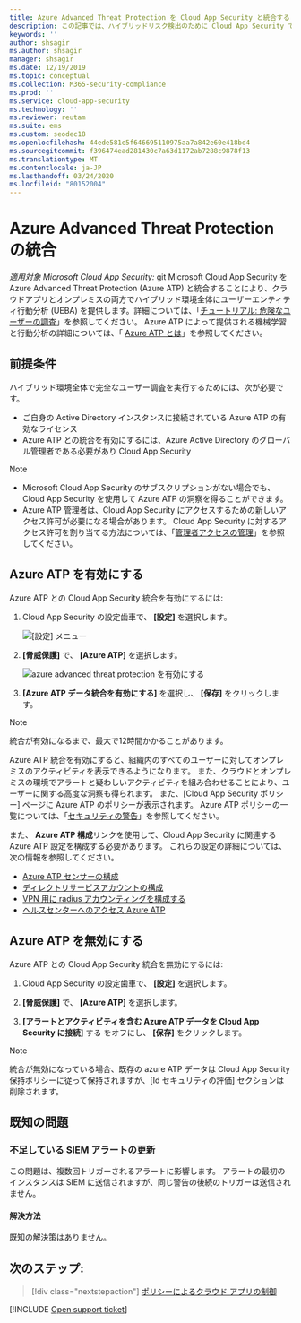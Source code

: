 ```yaml
---
title: Azure Advanced Threat Protection を Cloud App Security と統合する
description: この記事では、ハイブリッドリスク検出のために Cloud App Security で Azure Advanced Threat Protection インサイトを活用する方法について説明します。
keywords: ''
author: shsagir
ms.author: shsagir
manager: shsagir
ms.date: 12/19/2019
ms.topic: conceptual
ms.collection: M365-security-compliance
ms.prod: ''
ms.service: cloud-app-security
ms.technology: ''
ms.reviewer: reutam
ms.suite: ems
ms.custom: seodec18
ms.openlocfilehash: 44ede581e5f646695110975aa7a842e60e418bd4
ms.sourcegitcommit: f396474ead281430c7a63d1172ab7288c9878f13
ms.translationtype: MT
ms.contentlocale: ja-JP
ms.lasthandoff: 03/24/2020
ms.locfileid: "80152004"
---
```

# <a name="azure-advanced-threat-protection-integration"></a>Azure Advanced Threat Protection の統合

*適用対象 Microsoft Cloud App Security:* git Microsoft Cloud App Security を Azure Advanced Threat Protection (Azure ATP) と統合することにより、クラウドアプリとオンプレミスの両方でハイブリッド環境全体にユーザーエンティティ行動分析 (UEBA) を提供します。詳細については、「[チュートリアル: 危険なユーザーの調査](tutorial-ueba.md)」を参照してください。 Azure ATP によって提供される機械学習と行動分析の詳細については、「 [Azure ATP とは](https://docs.microsoft.com/azure-advanced-threat-protection/what-is-atp)」を参照してください。

## <a name="prerequisites"></a>前提条件

ハイブリッド環境全体で完全なユーザー調査を実行するためには、次が必要です。

- ご自身の Active Directory インスタンスに接続されている Azure ATP の有効なライセンス
- Azure ATP との統合を有効にするには、Azure Active Directory のグローバル管理者である必要があり Cloud App Security

> [!NOTE]
>
> - Microsoft Cloud App Security のサブスクリプションがない場合でも、Cloud App Security を使用して Azure ATP の洞察を得ることができます。
> - Azure ATP 管理者は、Cloud App Security にアクセスするための新しいアクセス許可が必要になる場合があります。 Cloud App Security に対するアクセス許可を割り当てる方法については、「[管理者アクセスの管理](manage-admins.md)」を参照してください。

## <a name="enable-azure-atp"></a>Azure ATP を有効にする

Azure ATP との Cloud App Security 統合を有効にするには:

1. Cloud App Security の設定歯車で、 **[設定]** を選択します。

    ![[設定] メニュー](media/azip-system-settings.png)

1. **[脅威保護]** で、 **[Azure ATP]** を選択します。

    ![azure advanced threat protection を有効にする](media/aatp-integration.png)

1. **[Azure ATP データ統合を有効にする]** を選択し、 **[保存]** をクリックします。

> [!NOTE]
> 統合が有効になるまで、最大で12時間かかることがあります。

Azure ATP 統合を有効にすると、組織内のすべてのユーザーに対してオンプレミスのアクティビティを表示できるようになります。 また、クラウドとオンプレミスの環境でアラートと疑わしいアクティビティを組み合わせることにより、ユーザーに関する高度な洞察も得られます。 また、[Cloud App Security ポリシー] ページに Azure ATP のポリシーが表示されます。 Azure ATP ポリシーの一覧については、「[セキュリティの警告](https://docs.microsoft.com/azure-advanced-threat-protection/suspicious-activity-guide)」を参照してください。

また、 **Azure ATP 構成**リンクを使用して、Cloud App Security に関連する Azure ATP 設定を構成する必要があります。 これらの設定の詳細については、次の情報を参照してください。

- [Azure ATP センサーの構成](/azure-advanced-threat-protection/install-atp-step5)
- [ディレクトリサービスアカウントの構成](/azure-advanced-threat-protection/install-atp-step2)
- [VPN 用に radius アカウンティングを構成する](/azure-advanced-threat-protection/install-atp-step6-vpn)
- [ヘルスセンターへのアクセス Azure ATP](/azure-advanced-threat-protection/atp-health-center)

## <a name="disable-azure-atp"></a>Azure ATP を無効にする

Azure ATP との Cloud App Security 統合を無効にするには:

1. Cloud App Security の設定歯車で、 **[設定]** を選択します。

1. **[脅威保護]** で、 **[Azure ATP]** を選択します。

1. **[アラートとアクティビティを含む Azure ATP データを Cloud App Security に接続]** する をオフにし、 **[保存]** をクリックします。

> [!NOTE]
> 統合が無効になっている場合、既存の azure ATP データは Cloud App Security 保持ポリシーに従って保持されますが、[Id セキュリティの評価] セクションは削除されます。

## <a name="known-issues"></a>既知の問題

### <a name="missing-siem-alert-updates"></a>不足している SIEM アラートの更新

この問題は、複数回トリガーされるアラートに影響します。 アラートの最初のインスタンスは SIEM に送信されますが、同じ警告の後続のトリガーは送信されません。

#### <a name="resolution"></a>解決方法

既知の解決策はありません。

## <a name="next-steps"></a>次のステップ:

> [!div class="nextstepaction"]
> [ポリシーによるクラウド アプリの制御](control-cloud-apps-with-policies.md)

[!INCLUDE [Open support ticket](includes/support.md)]
